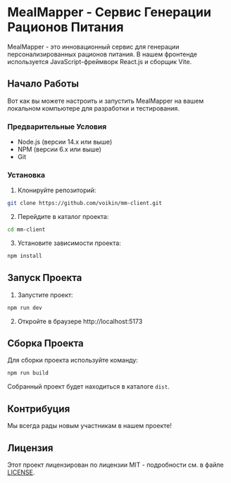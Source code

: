 # MealMapper - Сервис Генерации Рационов Питания

MealMapper - это инновационный сервис для генерации персонализированных рационов питания. В нашем фронтенде используется JavaScript-фреймворк React.js и сборщик Vite.

## Начало Работы

Вот как вы можете настроить и запустить MealMapper на вашем локальном компьютере для разработки и тестирования.

### Предварительные Условия

- Node.js (версии 14.x или выше)
- NPM (версии 6.x или выше)
- Git

### Установка

1. Клонируйте репозиторий:

```bash
git clone https://github.com/voikin/mm-client.git
```

2. Перейдите в каталог проекта:

```bash
cd mm-client
```

3. Установите зависимости проекта:

```bash
npm install
```

## Запуск Проекта

1. Запустите проект:

```bash
npm run dev
```

2. Откройте в браузере http://localhost:5173

## Сборка Проекта

Для сборки проекта используйте команду:

```bash
npm run build
```

Собранный проект будет находиться в каталоге `dist`.

## Контрибуция

Мы всегда рады новым участникам в нашем проекте!

## Лицензия

Этот проект лицензирован по лицензии MIT - подробности см. в файле [LICENSE](LICENSE).
